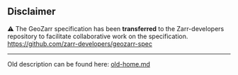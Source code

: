 

Disclaimer
---
:warning: The GeoZarr specification has been **transferred** to the Zarr-developers repository to facilitate collaborative work on the specification.
https://github.com/zarr-developers/geozarr-spec

---

Old description can be found here:  [old-home.md](old-home.md)
